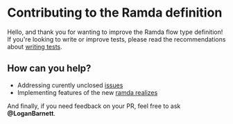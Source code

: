 # Contributing to the Ramda definition

Hello, and thank you for wanting to improve the Ramda flow type definition!
If you're looking to write or improve tests, please read the recommendations about [writing tests](https://github.com/flow-typed/flow-typed/blob/master/CONTRIBUTING.md#writing-tests).

## How can you help?

- Addressing curently unclosed [issues](https://github.com/flow-typed/flow-typed/issues?utf8=%E2%9C%93&q=is%3Aissue+is%3Aopen+ramda)
- Implementing features of the new [ramda realizes](https://github.com/ramda/ramda/issues?q=label%3A%22upgrade+guide%22)

And finally, if you need feedback on your PR, feel free to ask **@LoganBarnett**.
